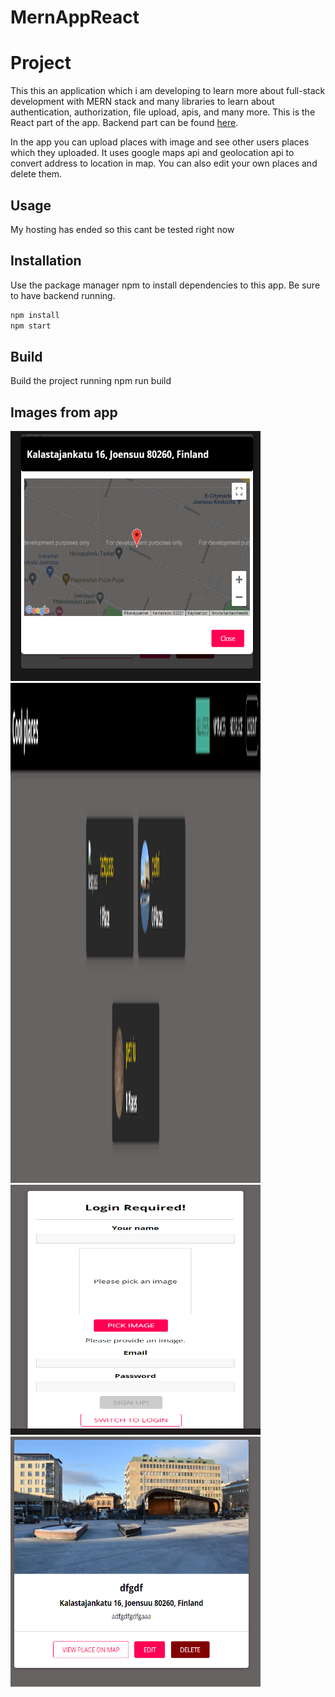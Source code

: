 # MernAppReact

# Project

This this an application which i am developing to learn more about full-stack development with MERN stack and many libraries to learn about authentication, authorization, file upload, apis, and many more.
This is the React part of the app. Backend part can be found [here](https://github.com/Petrikur/MernAppBackend).

In the app you can upload places with image and see other users places which they uploaded. It uses google maps api and geolocation api to convert address to location in map.
You can also edit your own places and delete them.

## Usage

My hosting has ended so this cant be tested right now

## Installation

Use the package manager npm to install dependencies to this app. Be sure to have backend running.

```bash
npm install 
npm start
```

## Build
Build the project running npm run build

## Images from app


<img src="https://github.com/Petrikur/MernAppReact/blob/main/images/ss1.PNG" width="400" height="400">
<img src="https://github.com/Petrikur/MernAppReact/blob/main/images/ss2.PNG" width="400" height="800">
<img src="https://github.com/Petrikur/MernAppReact/blob/main/images/ss3.PNG" width="400" height="400">
<img src="https://github.com/Petrikur/MernAppReact/blob/main/images/ss5.PNG" width="400" height="400">




